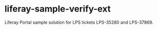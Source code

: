 liferay-sample-verify-ext
=========================

Liferay Portal sample solution for LPS tickets LPS-35280 and LPS-37869. 
